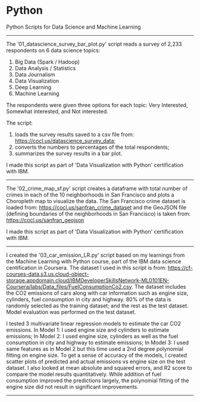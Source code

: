 # Python
Python Scripts for Data Science and Machine Learning

------------------------------------------------------------------------------------

The '01_datascience_survey_bar_plot.py' script reads a survey of 2,233 respondents on 6 data science topics:

1. Big Data (Spark / Hadoop)
2. Data Analysis / Statistics
3. Data Journalism
4. Data Visualization
5. Deep Learning
6. Machine Learning

The respondents were given three options for each topic: Very Interested, Somewhat interested, and Not interested.

The script:
1. loads the survey results saved to a csv file from: https://cocl.us/datascience_survey_data;
2. converts the numbers to percentages of the total respondents;
3. summarizes the survey results in a bar plot.

I made this script as part of 'Data Visualization with Python' certification with IBM.

------------------------------------------------------------------------------------

The '02_crime_map_sf.py' script creates a dataframe with total number of crimes in each of the 10 neighborhoods in San Francisco and plots a Choropleth map to visualize the data.
The San Francisco crime dataset is loaded from: https://cocl.us/sanfran_crime_dataset
and the GeoJSON file (defining boundaries of the neighborhoods in San Francisco) is taken from: https://cocl.us/sanfran_geojson

I made this script as part of 'Data Visualization with Python' certification with IBM.

------------------------------------------------------------------------------------

I created the '03_car_emission_LR.py' script based on my learnings from the Machine Learning with Python course, part of the IBM data science centification in Coursera.
The dataset I used in this script is from: https://cf-courses-data.s3.us.cloud-object-storage.appdomain.cloud/IBMDeveloperSkillsNetwork-ML0101EN-Coursera/labs/Data_files/FuelConsumptionCo2.csv.
The dataset includes the CO2 emissions of cars along with car information such as engine size, cylinders, fuel consumption in city and highway.
80% of the data is randomly selected as the training dataset; and the rest as the test dataset. Model evaluation was performed on the test dataset.

I tested 3 multivariate linear regression models to estimate the car CO2 emissions. 
In Model 1: I used engine size and cylinders to estimate emissions;
In Model 2: I used engine size, cylinders as well as the fuel consumption in city and highway to estimate emissions;
In Model 3: I used same features as in Model 2 but this time used a 2nd degree polynomial fitting on engine size.
To get a sense of accuracy of the models, I created scatter plots of predicted and actual emissions vs engine size on the test dataset.
I also looked at mean absolute and squared errors, and R2 score to compare the model results quantitatively.
While addition of fuel consumption improved the predictions largely, the polynomial fitting of the engine size did not result in significant improvements.

------------------------------------------------------------------------------------
